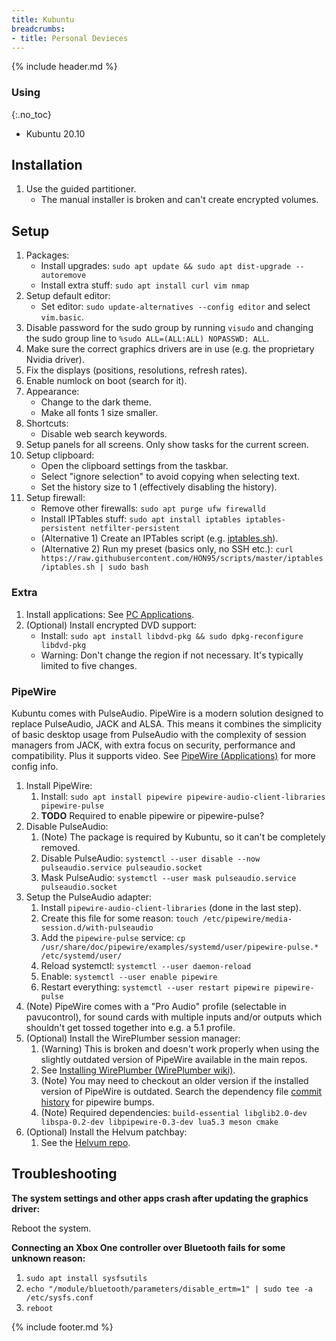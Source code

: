 ```yaml
---
title: Kubuntu
breadcrumbs:
- title: Personal Devieces
---
```

{% include header.md %}

### Using
{:.no_toc}

- Kubuntu 20.10

## Installation

1. Use the guided partitioner.
    - The manual installer is broken and can't create encrypted volumes.

## Setup

1. Packages:
    - Install upgrades: `sudo apt update && sudo apt dist-upgrade --autoremove`
    - Install extra stuff: `sudo apt install curl vim nmap`
1. Setup default editor:
    - Set editor: `sudo update-alternatives --config editor` and select `vim.basic`.
1. Disable password for the sudo group by running `visudo` and changing the sudo group line to `%sudo ALL=(ALL:ALL) NOPASSWD: ALL`.
1. Make sure the correct graphics drivers are in use (e.g. the proprietary Nvidia driver).
1. Fix the displays (positions, resolutions, refresh rates).
1. Enable numlock on boot (search for it).
1. Appearance:
   - Change to the dark theme.
   - Make all fonts 1 size smaller.
1. Shortcuts:
   - Disable web search keywords.
1. Setup panels for all screens. Only show tasks for the current screen.
1. Setup clipboard:
    - Open the clipboard settings from the taskbar.
    - Select "ignore selection" to avoid copying when selecting text.
    - Set the history size to 1 (effectively disabling the history).
1. Setup firewall:
    - Remove other firewalls: `sudo apt purge ufw firewalld`
    - Install IPTables stuff: `sudo apt install iptables iptables-persistent netfilter-persistent`
    - (Alternative 1) Create an IPTables script (e.g. [iptables.sh](https://github.com/HON95/scripts/blob/master/iptables/iptables.sh)).
    - (Alternative 2) Run my preset (basics only, no SSH etc.): `curl https://raw.githubusercontent.com/HON95/scripts/master/iptables/iptables.sh | sudo bash`

### Extra

1. Install applications: See [PC Applications](/personal-devices/applications/).
1. (Optional) Install encrypted DVD support:
    - Install: `sudo apt install libdvd-pkg && sudo dpkg-reconfigure libdvd-pkg`
    - Warning: Don't change the region if not necessary. It's typically limited to five changes.

### PipeWire

Kubuntu comes with PulseAudio. PipeWire is a modern solution designed to replace PulseAudio, JACK and ALSA. This means it combines the simplicity of basic desktop usage from PulseAudio with the complexity of session managers from JACK, with extra focus on security, performance and compatibility. Plus it supports video. See [PipeWire (Applications)](/personal-devices/applications/#pipewire) for more config info.

1. Install PipeWire:
    1. Install: `sudo apt install pipewire pipewire-audio-client-libraries pipewire-pulse`
    1. **TODO** Required to enable pipewire or pipewire-pulse?
1. Disable PulseAudio:
    1. (Note) The package is required by Kubuntu, so it can't be completely removed.
    1. Disable PulseAudio: `systemctl --user disable --now pulseaudio.service pulseaudio.socket`
    1. Mask PulseAudio: `systemctl --user mask pulseaudio.service pulseaudio.socket`
1. Setup the PulseAudio adapter:
    1. Install `pipewire-audio-client-libraries` (done in the last step).
    1. Create this file for some reason: `touch /etc/pipewire/media-session.d/with-pulseaudio`
    1. Add the `pipewire-pulse` service: `cp /usr/share/doc/pipewire/examples/systemd/user/pipewire-pulse.* /etc/systemd/user/`
    1. Reload systemctl: `systemctl --user daemon-reload`
    1. Enable: `systemctl --user enable pipewire`
    1. Restart everything: `systemctl --user restart pipewire pipewire-pulse`
1. (Note) PipeWire comes with a "Pro Audio" profile (selectable in pavucontrol), for sound cards with multiple inputs and/or outputs which shouldn't get tossed together into e.g. a 5.1 profile.
1. (Optional) Install the WirePlumber session manager:
    1. (Warning) This is broken and doesn't work properly when using the slightly outdated version of PipeWire available in the main repos.
    1. See [Installing WirePlumber (WirePlumber wiki)](https://pipewire.pages.freedesktop.org/wireplumber/installing-wireplumber.html).
    1. (Note) You may need to checkout an older version if the installed version of PipeWire is outdated. Search the dependency file [commit history](https://gitlab.freedesktop.org/pipewire/wireplumber/-/commits/master/meson.build) for pipewire bumps.
    1. (Note) Required dependencies: `build-essential libglib2.0-dev libspa-0.2-dev libpipewire-0.3-dev lua5.3 meson cmake`
1. (Optional) Install the Helvum patchbay:
    1. See the [Helvum repo](https://gitlab.freedesktop.org/ryuukyu/helvum).

## Troubleshooting

**The system settings and other apps crash after updating the graphics driver:**

Reboot the system.

**Connecting an Xbox One controller over Bluetooth fails for some unknown reason:**

1. `sudo apt install sysfsutils`
1. `echo "/module/bluetooth/parameters/disable_ertm=1" | sudo tee -a /etc/sysfs.conf`
1. `reboot`

{% include footer.md %}
